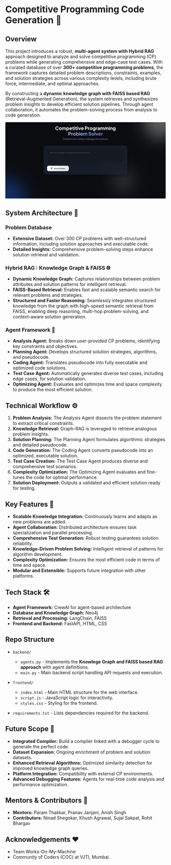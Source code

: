# Competitive Programming Code Generation 🚀



## Overview
This project introduces a robust, **multi-agent system with Hybrid RAG** approach designed to analyze and solve competitive programming (CP) problems while generating comprehensive and edge-case test cases. With a curated database of over **300+ competitive programming problems**, the framework captures detailed problem descriptions, constraints, examples, and solution strategies across various complexity levels, including brute force, intermediate, and optimal approaches.

By constructing a **dynamic knowledge graph with FAISS based RAG** (Retrieval-Augmented Generation), the system retrieves and synthesizes problem insights to develop efficient solution pipelines. Through agent collaboration, it automates the problem-solving process from analysis to code generation.

![UI Screenshot](images/ui_screenshot.jpeg)


## System Architecture 🧩
### Problem Database
- **Extensive Dataset:** Over 300 CP problems with well-structured information, including solution approaches and executable code.
- **Detailed Insights:** Comprehensive problem-solving steps enhance solution retrieval and validation.

### Hybrid RAG : Knowledge Graph & FAISS 🌐
- **Dynamic Knowledge Graph:** Captures relationships between problem attributes and solution patterns for intelligent retrieval.
- **FAISS-Based Retrieval:** Enables fast and scalable semantic search for relevant problems and strategies.
- **Structured and Faster Reasoning:** Seamlessly integrates structured knowledge from the graph with high-speed semantic retrieval from FAISS, enabling deep reasoning, multi-hop problem-solving, and context-aware solution generation.

### Agent Framework 🤖
- **Analysis Agent:** Breaks down user-provided CP problems, identifying key constraints and objectives.
- **Planning Agent:** Develops structured solution strategies, algorithms, and pseudocode.
- **Coding Agent:** Translates pseudocode into fully executable and optimized code solutions.
- **Test Case Agent:** Automatically generates diverse test cases, including edge cases, for solution validation.
- **Optimizing Agent:** Evaluates and optimizes time and space complexity to produce the most efficient solution.

## Technical Workflow ⚙️
1. **Problem Analysis:** The Analysis Agent dissects the problem statement to extract critical constraints.
2. **Knowledge Retrieval:** Graph-RAG is leveraged to retrieve analogous problem insights.
3. **Solution Planning:** The Planning Agent formulates algorithmic strategies and detailed pseudocode.
4. **Code Generation:** The Coding Agent converts pseudocode into an optimized, executable solution.
5. **Test Case Creation:** The Test Case Agent produces diverse and comprehensive test scenarios.
6. **Complexity Optimization:** The Optimizing Agent evaluates and fine-tunes the code for optimal performance.
7. **Solution Deployment:** Outputs a validated and efficient solution ready for testing.

## Key Features 🔑
- **Scalable Knowledge Integration:** Continuously learns and adapts as new problems are added.
- **Agent Collaboration:** Distributed architecture ensures task specialization and parallel processing.
- **Comprehensive Test Generation:** Robust testing guarantees solution reliability.
- **Knowledge-Driven Problem Solving:** Intelligent retrieval of patterns for algorithm development.
- **Complexity Optimization:** Ensures the most efficient code in terms of time and space.
- **Modular and Extensible:** Supports future integration with other platforms.

## Tech Stack 🛠️
- **Agent Framework:** CrewAI for agent-based architecture
- **Database and Knowledge Graph:** Neo4j
- **Retrieval and Processing:** LangChain, FAISS
- **Frontend and Backend:** FastAPI, HTML, CSS

## Repo Structure

-  `backend/`   
    -  `agents.py` - Implements the **Knowlege Graph and FAISS based RAG approach** with agent definitions.  
    -  `main.py` - Main backend script handling API requests and execution.  

-  `frontend/` 
    -  `index.html` - Main HTML structure for the web interface.  
    -  `script.js` - JavaScript logic for interactivity.  
    -  `styles.css` - Styling for the frontend.  

-  `requirements.txt` - Lists dependencies required for the backend.  


  

## Future Scope 🌟
- **Integrated Compiler:** Build a compiler linked with a debugger cycle to generate the perfect code.
- **Dataset Expansion:** Ongoing enrichment of problem and solution datasets.
- **Enhanced Retrieval Algorithms:** Optimized similarity detection for improved knowledge graph queries.
- **Platform Integration:** Compatibility with external CP environments.
- **Advanced Debugging Features:** Agents for real-time code analysis and performance optimization.

## Mentors & Contributors 👥
- **Mentors:** Param Thakkar, Pranav Janjani, Anish Singh 
- **Contributors:** Ninad Shegokar, Khush Agrawal, Sujal Sakpal, Rohit Bhargav

## Acknowledgements ❤️
* Team Works-On-My-Machine
* Community of Coders (COC) at VJTI, Mumbai. 
